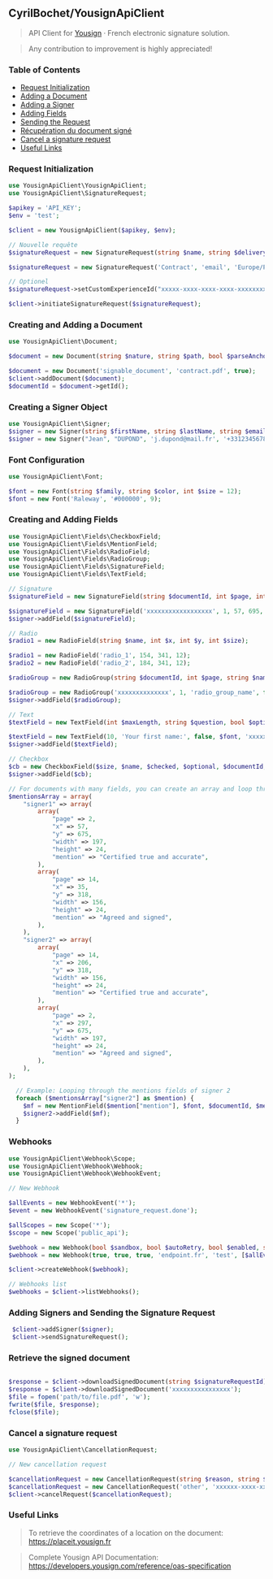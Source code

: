 ## CyrilBochet/YousignApiClient

> API Client for <a target="_blank" href="https://yousign.com/fr-fr"> Yousign</a> · French electronic signature solution.

> Any contribution to improvement is highly appreciated!

### Table of Contents

- [Request Initialization](#signature-request)
- [Adding a Document](#add-doc)
- [Adding a Signer](#add-signer)
- [Adding Fields](#add-fields)
- [Sending the Request](#send-request)
- [Récupération du document signé](#download-signed-document)
- [Cancel a signature request](#cancel-request)
- [Useful Links](#useful-links)

<div id='signature-request'/></div>

### Request Initialization

 ```PHP
use YousignApiClient\YousignApiClient;
use YousignApiClient\SignatureRequest;

$apikey = 'API_KEY';
$env = 'test';

$client = new YousignApiClient($apikey, $env);

// Nouvelle requête
$signatureRequest = new SignatureRequest(string $name, string $deliveryMode, string $timezone, bool $orderedSigners);

$signatureRequest = new SignatureRequest('Contract', 'email', 'Europe/Paris', true);

// Optionel
$signatureRequest->setCustomExperienceId("xxxxx-xxxx-xxxx-xxxx-xxxxxxxxxxxxx");

$client->initiateSignatureRequest($signatureRequest);
```

<div id='add-doc'/></div>

### Creating and Adding a Document

```PHP
use YousignApiClient\Document;

$document = new Document(string $nature, string $path, bool $parseAnchors);

$document = new Document('signable_document', 'contract.pdf', true);
$client->addDocument($document);
$documentId = $document->getId();
```

<div id='add-signer'/></div>

### Creating a Signer Object

```PHP
use YousignApiClient\Signer;
$signer = new Signer(string $firstName, string $lastName, string $email, ?string $phoneNumber, string $locale, ?string $signatureAuthenticationMode, ?string $signatureLevel);
$signer = new Signer("Jean", "DUPOND", 'j.dupond@mail.fr', '+33123456789', 'fr', 'otp_sms', 'electronic_signature');
```

### Font Configuration

```PHP
use YousignApiClient\Font;

$font = new Font(string $family, string $color, int $size = 12);
$font = new Font('Raleway', '#000000', 9);
```

<div id='add-fields'/></div>

### Creating and Adding Fields

```PHP
use YousignApiClient\Fields\CheckboxField;
use YousignApiClient\Fields\MentionField;
use YousignApiClient\Fields\RadioField;
use YousignApiClient\Fields\RadioGroup;
use YousignApiClient\Fields\SignatureField;
use YousignApiClient\Fields\TextField;

// Signature 
$signatureField = new SignatureField(string $documentId, int $page, int $x, int $y, int $height = 37, int $width = 85);

$signatureField = new SignatureField('xxxxxxxxxxxxxxxxxx', 1, 57, 695, 85, 198);
$signer->addField($signatureField);

// Radio 
$radio1 = new RadioField(string $name, int $x, int $y, int $size);

$radio1 = new RadioField('radio_1', 154, 341, 12);
$radio2 = new RadioField('radio_2', 184, 341, 12);

$radioGroup = new RadioGroup(string $documentId, int $page, string $name, bool $optional, array $radios);

$radioGroup = new RadioGroup('xxxxxxxxxxxxxx', 1, 'radio_group_name', false, [$radio1, $radio2]);
$signer->addField($radioGroup);

// Text
$textField = new TextField(int $maxLength, string $question, bool $optional, Font $font, string $documentId, int $page, int $x, int $y, int $height = 24, int $width = 24);

$textField = new TextField(10, 'Your first name:', false, $font, 'xxxxxxxxxxxxxx', 1, 468, 428, 24, 54);
$signer->addField($textField);

// Checkbox
$cb = new CheckboxField($size, $name, $checked, $optional, $documentId, $page, $x, $y);
$signer->addField($cb);

// For documents with many fields, you can create an array and loop through it
$mentionsArray = array(
    "signer1" => array(
        array(
            "page" => 2,
            "x" => 57,
            "y" => 675,
            "width" => 197,
            "height" => 24,
            "mention" => "Certified true and accurate",
        ),
        array(
            "page" => 14,
            "x" => 35,
            "y" => 318,
            "width" => 156,
            "height" => 24,
            "mention" => "Agreed and signed",
        ),
    ),
    "signer2" => array(
        array(
            "page" => 14,
            "x" => 206,
            "y" => 318,
            "width" => 156,
            "height" => 24,
            "mention" => "Certified true and accurate",
        ),
        array(
            "page" => 2,
            "x" => 297,
            "y" => 675,
            "width" => 197,
            "height" => 24,
            "mention" => "Agreed and signed",
        ),
    ),
);

  // Example: Looping through the mentions fields of signer 2
  foreach ($mentionsArray["signer2"] as $mention) {
    $mf = new MentionField($mention["mention"], $font, $documentId, $mention["page"], $mention["x"], $mention["y"], $mention["height"], $mention["width"]);
    $signer2->addField($mf);
  }

```

<div id='webhooks'/></div>

### Webhooks

 ```PHP
use YousignApiClient\Webhook\Scope;
use YousignApiClient\Webhook\Webhook;
use YousignApiClient\Webhook\WebhookEvent;

// New Webhook

$allEvents = new WebhookEvent('*');
$event = new WebhookEvent('signature_request.done');

$allScopes = new Scope('*');
$scope = new Scope('public_api');

$webhook = new Webhook(bool $sandbox, bool $autoRetry, bool $enabled, string $endpoint, string $description, array $events, array $scopes);
$webhook = new Webhook(true, true, true, 'endpoint.fr', 'test', [$allEvents], [$allScopes]);

$client->createWebhook($webhook);

// Webhooks list
$webhooks = $client->listWebhooks();
```

<div id='send-request'/></div>

### Adding Signers and Sending the Signature Request

```PHP
 $client->addSigner($signer);
 $client->sendSignatureRequest();
```
<div id='download-signed-document'/></div>

### Retrieve the signed document

 ```PHP

$response = $client->downloadSignedDocument(string $signatureRequestId);
$response = $client->downloadSignedDocument('xxxxxxxxxxxxxxxx');
$file = fopen('path/to/file.pdf', 'w');
fwrite($file, $response);
fclose($file);

```
<div id='cancel-request'/></div>

### Cancel a signature request

 ```PHP
use YousignApiClient\CancellationRequest;

// New cancellation request

$cancellationRequest = new CancellationRequest(string $reason, string $signatureRequestId, ?string $customNote = null);
$cancellationRequest = new CancellationRequest('other', 'xxxxxx-xxxx-xxxx-xxxx-xxxxxxxxxxxxx', 'Custom note');
$client->cancelRequest($cancellationRequest);

```

<div id='useful-links'/></div>

### Useful Links

> To retrieve the coordinates of a location on the document: https://placeit.yousign.fr

> Complete Yousign API Documentation: https://developers.yousign.com/reference/oas-specification

